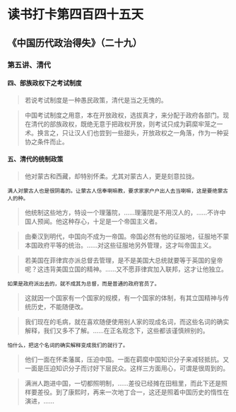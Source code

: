 读书打卡第四百四十五天
===

《中国历代政治得失》（二十九）
---
### 第五讲、清代

#### 四、部族政权下之考试制度

> 若说考试制度是一种愚民政策，清代是当之无愧的。

> 中国考试制度之用意，本在开放政权，选拔真才，来分配于政府各部门。现在清代的部族政权，既绝无意于把政权开放，则考试只成为羁縻牢笼之一术。换言之，只让汉人们也尝到一些甜头，开放政权之一角落，作为一种妥协之条件而止。

#### 五、清代的统制政策

> 他对蒙古和西藏，却特别怀柔。尤其对蒙古人，更是刻意拉拢。
```
满人对蒙古人也是很阴毒的。让蒙古人信奉喇嘛教，要求家家户户出人去当喇嘛，这是要绝蒙古人的种。
```
> 他统制这些地方，特设一个理藩院，……理藩院是不用汉人的，……不许中国人预闻。他这种存心，十足是一个帝国主义者。

> 由秦汉到明代，中国向不成为一帝国。帝国必然有他的征服地，征服地不蒙本国政府平等的统治。……对这些征服地另外管理，这才叫帝国主义。

> 若美国在菲律宾亦派总督去管理，是不是美国大总统就要等于英国的皇帝呢？这违背美国立国的精神。……又不愿菲律宾加入联邦，这才让他独立。
```
如果是政府派出去的，就不成其为总督，而是普通的政府官员了。
```
> 这就因一个国家有一个国家的规模，有一个国家的体制，有其立国精神与传统历史，不能随便改。

> 我们现在的毛病，就在喜欢随便使用别人家的现成名词，而这些名词的确实解释，我们又多不了解。……在正名观念下，这些都该谨慎辨别的。
```
怕什么，把这个名词的确实解释变成我们的就行了。
```
> 他们一面在怀柔藩属，压迫中国。一面在羁縻中国知识分子来减轻抵抗。又一面是压迫知识分子而讨好下层民众。这样三方面用心，可谓是很周到的。

> 满洲人跑进中国，一切都照明制，……差役已经摊在田租里，而此下还是照样要差役。到了康熙时，再来一次地丁合一，这还是照着中国历史的惰性在演进，……